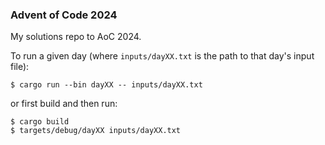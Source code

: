 ### Advent of Code 2024

My solutions repo to AoC 2024.

To run a given day (where `inputs/dayXX.txt` is the path to that day's input
file):

```
$ cargo run --bin dayXX -- inputs/dayXX.txt
```

or first build and then run:

```
$ cargo build
$ targets/debug/dayXX inputs/dayXX.txt
```
